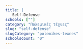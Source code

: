 ```yaml
---
title: |
   Self-Defense
schools: [""]
category: "Πολεμικές τέχνες"
slug: "self-defense"
slugCategory: "polemikes-texnes"
schoolscount: "0"
---
```


